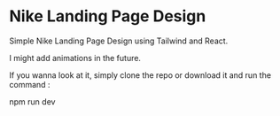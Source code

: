 # Nike Landing Page Design

Simple Nike Landing Page Design using Tailwind and React.

I might add animations in the future.

If you wanna look at it, simply clone the repo or download it and run the command :

 npm run dev

